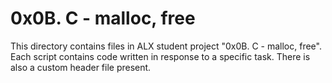 # 0x0B. C - malloc, free
This directory contains files in ALX student project "0x0B. C - malloc, free". Each script contains code written in response to a specific task. There is also a custom header file present.
